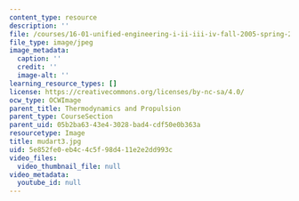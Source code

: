 ```yaml
---
content_type: resource
description: ''
file: /courses/16-01-unified-engineering-i-ii-iii-iv-fall-2005-spring-2006/5e852fe0eb4c4c5f98d411e2e2dd993c_mudart3.jpg
file_type: image/jpeg
image_metadata:
  caption: ''
  credit: ''
  image-alt: ''
learning_resource_types: []
license: https://creativecommons.org/licenses/by-nc-sa/4.0/
ocw_type: OCWImage
parent_title: Thermodynamics and Propulsion
parent_type: CourseSection
parent_uid: 05b2ba63-43e4-3028-bad4-cdf50e0b363a
resourcetype: Image
title: mudart3.jpg
uid: 5e852fe0-eb4c-4c5f-98d4-11e2e2dd993c
video_files:
  video_thumbnail_file: null
video_metadata:
  youtube_id: null
---
```

